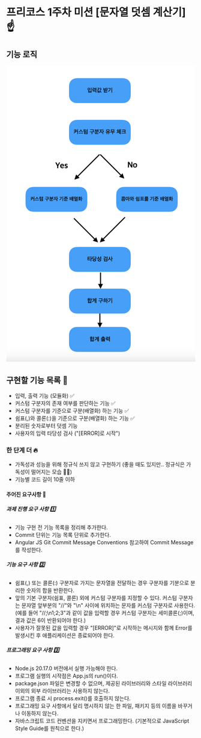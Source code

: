 # 프리코스 1주차 미션 [문자열 덧셈 계산기] ☝️

## 기능 로직

![기능로직이미지](./feature_logic.png)

## 구현할 기능 목록 🚩

- 입력, 출력 기능 (모듈화) ✅
- 커스텀 구분자의 존재 여부를 판단하는 기능 ✅
- 커스텀 구분자를 기준으로 구분(배열화) 하는 기능 ✅
- 쉼표(,)와 콜론(:)을 기준으로 구분(배열화) 하는 기능 ✅
- 분리된 숫자로부터 덧셈 기능
- 사용자의 입력 타당성 검사 ("[ERROR]로 시작")

### 한 단계 더 🔥

- 가독성과 성능을 위해 정규식 쓰지 않고 구현하기
  (좋을 때도 있지만.. 정규식은 가독성이 떨어지는 모습 🐸🐸)
- 기능별 코드 길이 10줄 이하

#### 주어진 요구사항 🎯

##### 과제 진행 요구 사항 1️⃣

- 기능 구현 전 기능 목록을 정리해 추가한다.
- Commit 단위는 기능 목록 단위로 추가한다.
- Angular JS Git Commit Message Conventions 참고하여 Commit Message를 작성한다.

##### 기능 요구 사항 2️⃣

- 쉼표(,) 또는 콜론(:) 구분자로 가지는 문자열을 전달하는 경우 구분자를 기분으로 분리한 숫자의 합을 반환한다.
- 앞의 기본 구분자(쉼표, 콜론) 외에 커스텀 구분자를 지정할 수 있다. 커스텀 구분자는 문자열 앞부분의 "//"와 "\n" 사이에 위치하는 문자를 커스텀 구분자로 사용한다. (예를 들어 "//;\n1;2;3"과 같이 값을 입력할 경우 커스텀 구분자는 세미콜론(;)이며, 결과 값은 6이 반환되어야 한다.)
- 사용자가 잘못된 값을 입력할 경우 "[ERROR]"로 시작하는 메시지와 함께 Error를 발생시킨 후 애플리케이션은 종료되어야 한다.

##### 프로그래밍 요구 사항 3️⃣

- Node.js 20.17.0 버전에서 실행 가능해야 한다.
- 프로그램 실행의 시작점은 App.js의 run()이다.
- package.json 파일은 변경할 수 없으며, 제공된 라이브러리와 스타일 라이브러리 이외의 외부 라이브러리는 사용하지 않는다.
- 프로그램 종료 시 process.exit()를 호출하지 않는다.
- 프로그래밍 요구 사항에서 달리 명시하지 않는 한 파일, 패키지 등의 이름을 바꾸거나 이동하지 않는다.
- 자바스크립트 코드 컨벤션을 지키면서 프로그래밍한다. (기본적으로 JavaScript Style Guide를 원칙으로 한다.)
